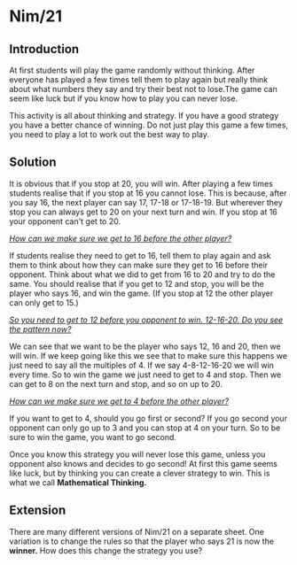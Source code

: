 # Nim/21

## Introduction

At first students will play the game randomly without thinking. After everyone has played a few times tell
them to play again but really think about what numbers they say and try their best not to lose.The game can seem like luck but if you know how to play you can never lose.   

This activity is all about thinking and strategy. If you have a good strategy you have a better chance of winning. Do not just play this game a few times, you need to play a lot to work out the best way to play.   

## Solution

It is obvious that if you stop at 20, you will win. After playing a few times students realise that if you stop at
16 you cannot lose. This is because, after you say 16, the next player can say 17, 17-18 or 17-18-19. But wherever they stop you can always get to 20 on your next turn and win. If you stop at 16 your opponent can't get to 20.  

<ins>*How can we make sure we get to 16 before the other player?*<ins>

If students realise they need to get to 16, tell them to play again and ask them to think about how they can make sure they get to 16 before their opponent. Think about what we did to get from 16 to 20 and try to do the same. You should realise that if you get to 12 and stop, you will be the player who says 16, and win the game. (If you stop at 12 the other player can only get to 15.)   

<ins>*So you need to get to 12 before you opponent to win. 12-16-20. Do you see the pattern now?*<ins>  

We can see that we want to be the player who says 12, 16 and 20, then we will win. If we keep going like this we see that to make sure this happens we just need to say all the multiples of 4. If we say 4-8-12-16-20 we will win every time. So to win the game we just need to get to 4 and stop. Then we can get to 8 on the next turn and stop, and so on up to 20.   

<ins>*How can we make sure we get to 4 before the other player?*<ins> 

If you want to get to 4, should you go first or second? If you go second your opponent can only go up to 3 and you can stop at 4 on your turn. So to be sure to win the game, you want to go second.   

Once you know this strategy you will never lose this game, unless you opponent also knows and decides to go second! At first this game seems like luck, but by thinking you can create a clever strategy to win. This is what we call **Mathematical Thinking.**

## Extension

There are many different versions of Nim/21 on a separate sheet. One variation is to change the rules so that the player who says 21 is now the **winner.** How does this change the strategy you use?